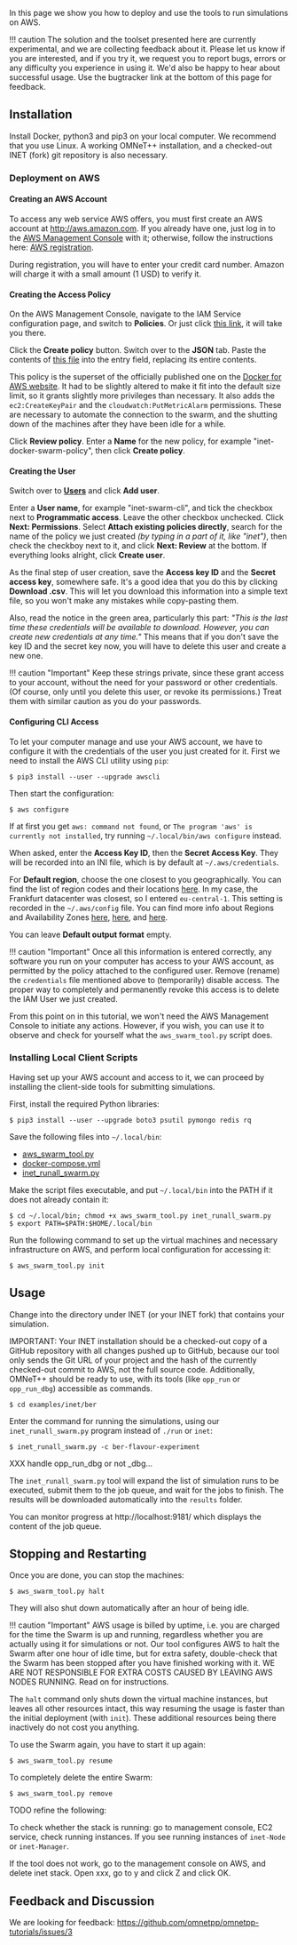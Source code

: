 
In this page we show you how to deploy and use the tools to run simulations on AWS.

!!! caution
    The solution and the toolset presented here are currently experimental, and we are collecting
    feedback about it. Please let us know if you are interested, and if you try it, 
    we request you to report bugs, errors or any difficulty you experience in using it. 
    We'd also be happy to hear about successful usage. 
    Use the bugtracker link at the bottom of this page for feedback.


## Installation

Install Docker, python3 and pip3 on your local computer. We recommend that you use Linux.
A working OMNeT++ installation, and a checked-out INET (fork) git repository is also necessary.


### Deployment on AWS

#### Creating an AWS Account

To access any web service AWS offers, you must first create an AWS account at http://aws.amazon.com.
If you already have one, just log in to the [AWS Management Console](https://console.aws.amazon.com) with it; 
otherwise, follow the instructions here: [AWS registration](https://portal.aws.amazon.com/gp/aws/developer/registration/index.html).

During registration, you will have to enter your credit card number. Amazon will charge it with a small amount (1 USD) to verify it.

#### Creating the Access Policy

On the AWS Management Console, navigate to the IAM Service configuration page, and switch to **Policies**. Or just
click [this link](https://console.aws.amazon.com/iam/home#/policies), it will take you there.

Click the **Create policy** button. Switch over to the **JSON** tab.
Paste the contents of [this file](code/docker-for-aws-policy.json) into the entry field, replacing its entire contents.

This policy is the superset of the officially published one on the [Docker for AWS website](https://docs.docker.com/docker-for-aws/iam-permissions/). 
It had to be slightly altered to make it fit into the default size limit, so it grants slightly more privileges than necessary.
It also adds the `ec2:CreateKeyPair` and the `cloudwatch:PutMetricAlarm` permissions.
These are necessary to automate the connection to the swarm, and the shutting down of the machines after they have been idle for a while.

Click **Review policy**. Enter a **Name** for the new policy, for example "inet-docker-swarm-policy", then click **Create policy**.

#### Creating the User

Switch over to [**Users**](https://console.aws.amazon.com/iam/home#/users) and click **Add user**.

Enter a **User name**, for example "inet-swarm-cli", and tick the checkbox next to **Programmatic access**. Leave the other checkbox unchecked. Click **Next: Permissions**. Select **Attach existing policies directly**, search for the name of the policy we just created *(by typing in a part of it, like "inet")*, then check the checkboy next to it, and click **Next: Review** at the bottom. If everything looks alright, click **Create user**.

As the final step of user creation, save the **Access key ID** and the **Secret access key**, somewhere safe. It's a good idea that you do this by clicking **Download .csv**. This will let you download this information into a simple text file, so you won't make any mistakes while copy-pasting them.

Also, read the notice in the green area, particularly this part: 
*"This is the last time these credentials will be available to download. However, you can create new credentials at any time."* 
This means that if you don't save the key ID and the secret key now, you will have to delete this user and create a new one.

!!! caution "Important"
    Keep these strings private, since these grant access to your account, without the need for your password or other credentials.
    (Of course, only until you delete this user, or revoke its permissions.) Treat them with similar caution as you do your passwords.


#### Configuring CLI Access

To let your computer manage and use your AWS account, we have to configure it with the credentials of the user you just created for it.
First we need to install the AWS CLI utility using `pip`:

````
$ pip3 install --user --upgrade awscli
````

Then start the configuration:

````
$ aws configure
````

If at first you get `aws: command not found`, or `The program 'aws' is currently not installed`, try running `~/.local/bin/aws configure` instead.

When asked, enter the **Access Key ID**, then the **Secret Access Key**. They will be recorded into an INI file, which is by default at `~/.aws/credentials`.

For **Default region**, choose the one closest to you geographically. You can find the list of region codes and their locations
[here](https://docs.aws.amazon.com/AWSEC2/latest/UserGuide/using-regions-availability-zones.html#concepts-available-regions).
In my case, the Frankfurt datacenter was closest, so I entered `eu-central-1`. This setting is recorded in the `~/.aws/config` file.
You can find more info about Regions and Availability Zones
[here](https://docs.aws.amazon.com/general/latest/gr/rande.html),
[here](https://docs.aws.amazon.com/AWSEC2/latest/UserGuide/using-regions-availability-zones.html), and
[here](https://aws.amazon.com/about-aws/global-infrastructure/).

You can leave **Default output format** empty.

!!! caution "Important"
    Once all this information is entered correctly, any software you run on your computer has access 
    to your AWS account, as permitted by the policy attached to the configured user. 
    Remove (rename) the `credentials` file mentioned above to (temporarily) disable access. 
    The proper way to completely and permanently revoke this access is to delete the IAM User we just created.

From this point on in this tutorial, we won't need the AWS Management Console to initiate any actions. However, if you wish, you can use it to observe and check for yourself what the `aws_swarm_tool.py` script does.


### Installing Local Client Scripts

Having set up your AWS account and access to it, we can proceed by installing the client-side tools for submitting simulations.

First, install the required Python libraries:

````
$ pip3 install --user --upgrade boto3 psutil pymongo redis rq
````

Save the following files into `~/.local/bin`:

  * [aws_swarm_tool.py](code/aws_swarm_tool.py)
  * [docker-compose.yml](code/docker-compose.yml)
  * [inet_runall_swarm.py](code/inet_runall_swarm.py)

Make the script files executable, and put `~/.local/bin` into the PATH if it does not already contain it:

````
$ cd ~/.local/bin; chmod +x aws_swarm_tool.py inet_runall_swarm.py
$ export PATH=$PATH:$HOME/.local/bin
````

Run the following command to set up the virtual machines and necessary infrastructure on AWS,
and perform local configuration for accessing it:

````
$ aws_swarm_tool.py init
````


## Usage

Change into the directory under INET (or your INET fork) that contains your simulation.

IMPORTANT: Your INET installation should be a checked-out copy of a GitHub repository with all changes pushed up to GitHub,
because our tool only sends the Git URL of your project and the hash of the currently checked-out commit to AWS, not the full source code.
Additionally, OMNeT++ should be ready to use, with its tools (like `opp_run` or `opp_run_dbg`) accessible as commands.


````
$ cd examples/inet/ber
````

Enter the command for running the simulations, using our `inet_runall_swarm.py` program instead of `./run` or `inet`:

````
$ inet_runall_swarm.py -c ber-flavour-experiment
````

XXX handle opp_run_dbg or not _dbg...

The `inet_runall_swarm.py` tool will expand the list of simulation runs to be executed, submit them to the job queue, and wait for the jobs to finish.
The results will be downloaded automatically into the `results` folder.

You can monitor progress at http://localhost:9181/ which displays the content of the job queue.

## Stopping and Restarting

Once you are done, you can stop the machines:

````
$ aws_swarm_tool.py halt
````

They will also shut down automatically after an hour of being idle.

!!! caution "Important"
    AWS usage is billed by uptime, i.e. you are charged for the time the Swarm is up and running,
    regardless whether you are actually using it for simulations or not. Our tool configures AWS
    to halt the Swarm after one hour of idle time, but for extra safety, double-check that the
    Swarm has been stopped after you have finished working with it. WE ARE NOT RESPONSIBLE FOR
    EXTRA COSTS CAUSED BY LEAVING AWS NODES RUNNING. Read on for instructions.

The `halt` command only shuts down the virtual machine instances, but leaves all other resources intact,
this way resuming the usage is faster than the initial deployment (with `init`). These additional
resources being there inactively do not cost you anything.


To use the Swarm again, you have to start it up again:

````
$ aws_swarm_tool.py resume
````

To completely delete the entire Swarm:

````
$ aws_swarm_tool.py remove
````


TODO refine the following:

To check whether the stack is running: go to management console, EC2 service, check running instances. If you see
running instances of `inet-Node` or `inet-Manager`.

If the tool does not work, go to the management console on AWS, and delete inet stack.
Open xxx, go to y and click Z and click OK.


## Feedback and Discussion

We are looking for feedback:
https://github.com/omnetpp/omnetpp-tutorials/issues/3


